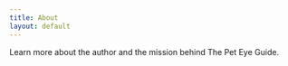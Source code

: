 ```yaml
---
title: About
layout: default
---
```

Learn more about the author and the mission behind The Pet Eye Guide.
